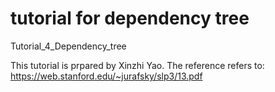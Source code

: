# tutorial for dependency tree
Tutorial_4_Dependency_tree

This tutorial is prpared by Xinzhi Yao.
The reference refers to:
https://web.stanford.edu/~jurafsky/slp3/13.pdf

